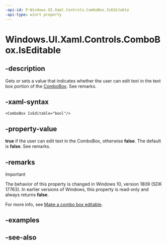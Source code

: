 ```yaml
---
-api-id: P:Windows.UI.Xaml.Controls.ComboBox.IsEditable
-api-type: winrt property
---
```


<!-- Property syntax
public bool IsEditable { get; }
-->

# Windows.UI.Xaml.Controls.ComboBox.IsEditable

## -description

Gets or sets a value that indicates whether the user can edit text in the text box portion of the [ComboBox](combobox.md). See remarks.



## -xaml-syntax

```xaml
<ComboBox IsEditable="bool"/>

```

## -property-value

**true** if the user can edit text in the ComboBox, otherwise **false**. The default is **false**. See remarks.

## -remarks

> [!IMPORTANT]
> The behavior of this property is changed in Windows 10, version 1809 (SDK 17763). In earlier versions of Windows, this property is read-only and always returns **false**.

For more info, see [Make a combo box editable](/windows/uwp/design/controls-and-patterns/combo-box#make-a-combo-box-editable).

## -examples

## -see-also
